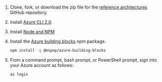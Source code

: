 1. Clone, fork, or download the zip file for the [reference architectures](https://github.com/mspnp/reference-architectures) GitHub repository.

2. Install [Azure CLI 2.0](/cli/azure/install-azure-cli?view=azure-cli-latest).

3. Install [Node and NPM](https://nodejs.org/en/download/)

4. Install the [Azure building blocks](https://github.com/mspnp/template-building-blocks/wiki/Install-Azure-Building-Blocks) npm package.

   ```bash
   npm install -g @mspnp/azure-building-blocks
   ```

5. From a command prompt, bash prompt, or PowerShell prompt, sign into your Azure account as follows:

   ```bash
   az login
   ```
